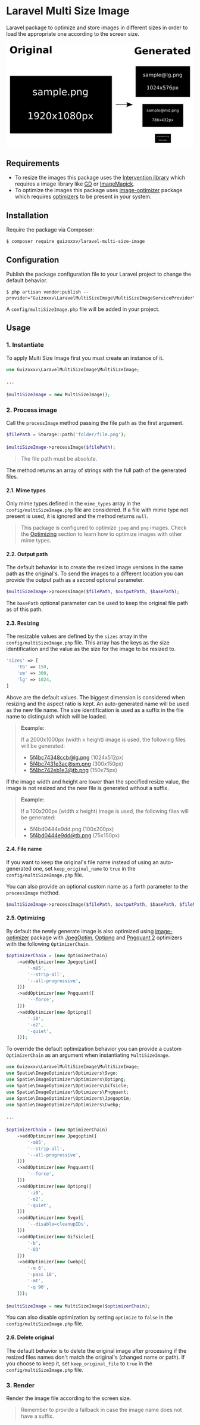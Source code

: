 # Laravel Multi Size Image

Laravel package to optimize and store images in different sizes in order to load the appropriate one according to the screen size.

![schema](schema.png)

## Requirements
* To resize the images this package uses the [Intervention library](http://image.intervention.io/) which requires a image library like [GD](https://www.php.net/manual/en/book.image.php) or [ImageMagick](https://www.php.net/manual/en/book.imagick.php).
* To optimize the images this package uses [image-optimizer](https://github.com/spatie/image-optimizer) package which requires [optimizers](https://github.com/spatie/image-optimizer#optimization-tools) to be present in your system.

## Installation
Require the package via Composer:

```
$ composer require guizoxxv/laravel-multi-size-image
```

## Configuration
Publish the package configuration file to your Laravel project to change the default behavior.

```
$ php artisan vendor:publish --provider="Guizoxxv\LaravelMultiSizeImage\MultiSizeImageServiceProvider"
```

A `config/multiSizeImage.php` file will be added in your project.

## Usage

### 1. Instantiate

To apply Multi Size Image first you must create an instance of it.

```php
use Guizoxxv\LaravelMultiSizeImage\MultiSizeImage;

...

$multiSizeImage = new MultiSizeImage();
```

### 2. Process image

Call the `processImage` method passing the file path as the first argument.

```php
$filePath = Storage::path('folder/file.png');

$multiSizeImage->processImage($filePath);
```

> The file path must be absolute.

The method returns an array of strings with the full path of the generated files.

#### 2.1. Mime types

Only mime types defined in the `mime_types` array in the `config/multiSizeImage.php` file are considered. If a file with mime type not present is used, it is ignored and the method returns `null`.

> This package is configured to optimize `jpeg` and `png` images. Check the [Optimizing](#optimizing) section to learn how to optimize images with other mime types.

#### 2.2. Output path

The default behavior is to create the resized image versions in the same path as the original's. To send the images to a different location you can provide the output path as a second optional parameter.

```php
$multiSizeImage->processImage($filePath, $outputPath, $basePath);
```

The `basePath` optional parameter can be used to keep the original file path as of this path.

#### 2.3. Resizing

The resizable values are defined by the `sizes` array in the `config/multiSizeImage.php` file. This array has the keys as the size identification and the value as the size for the image to be resized to.

```php
'sizes' => [
    'tb' => 150,
    'sm' => 300,
    'lg' => 1024,
]
```

Above are the default values. The biggest dimension is considered when resizing and the aspect ratio is kept. An auto-generated name will be used as the new file name. The size identification is used as a suffix in the file name to distinguish which will be loaded.


> **Example:**
>
> If a 2000x1000px (width x height) image is used, the following files will be generated:
> * 5f4bc74348ccb@lg.png (1024x512px)
> * 5f4bc7431e3ac@sm.png (300x150px)
> * 5f4bc742eb1e3@tb.png (150x75px)
>

If the image width and height are lower than the specified resize value, the image is not resized and the new file is generated without a suffix.

> **Example:**
>
> If a 100x200px (width x height) image is used, the following files will be generated:
> * 5f4bd0444e9dd.png (100x200px)
> * 5f4bd0444e9dd@tb.png (75x150px)

#### 2.4. File name

If you want to keep the original's file name instead of using an auto-generated one, set `keep_original_name` to `true` in the `config/multiSizeImage.php` file.

You can also provide an optional custom name as a forth parameter to the `processImage` method.

```php
$multiSizeImage->processImage($filePath, $outputPath, $basePath, $fileName);
```

#### 2.5. Optimizing

By default the newly generate image is also optimized using [image-optimizer](https://github.com/spatie/image-optimizer) package with [JpegOptim](http://freshmeat.sourceforge.net/projects/jpegoptim), [Optipng](http://optipng.sourceforge.net/) and [Pngquant 2](https://pngquant.org/) optimizers with the following `OptimizerChain`.

```php
$optimizerChain = (new OptimizerChain)
    ->addOptimizer(new Jpegoptim([
        '-m85',
        '--strip-all',
        '--all-progressive',
    ]))
    ->addOptimizer(new Pngquant([
        '--force',
    ]))
    ->addOptimizer(new Optipng([
        '-i0',
        '-o2',
        '-quiet',
    ]));
```

To override the default optimization behavior you can provide a custom `OptimizerChain` as an argument when instantiating `MultiSizeImage`.

```php
use Guizoxxv\LaravelMultiSizeImage\MultiSizeImage;
use Spatie\ImageOptimizer\Optimizers\Svgo;
use Spatie\ImageOptimizer\Optimizers\Optipng;
use Spatie\ImageOptimizer\Optimizers\Gifsicle;
use Spatie\ImageOptimizer\Optimizers\Pngquant;
use Spatie\ImageOptimizer\Optimizers\Jpegoptim;
use Spatie\ImageOptimizer\Optimizers\Cwebp;

...

$optimizerChain = (new OptimizerChain)
    ->addOptimizer(new Jpegoptim([
        '-m85',
        '--strip-all',
        '--all-progressive',
    ]))
    ->addOptimizer(new Pngquant([
        '--force',
    ]))
    ->addOptimizer(new Optipng([
        '-i0',
        '-o2',
        '-quiet',
    ]))
    ->addOptimizer(new Svgo([
        '--disable=cleanupIDs',
    ]))
    ->addOptimizer(new Gifsicle([
        '-b',
        '-O3'
    ]))
    ->addOptimizer(new Cwebp([
        '-m 6',
        '-pass 10',
        '-mt',
        '-q 90',
    ]));

$multiSizeImage = new MultiSizeImage($optimizerChain);
```

You can also disable optimization by setting `optimize` to `false` in the `config/multiSizeImage.php` file.

#### 2.6. Delete original

The default behavior is to delete the original image after processing if the resized files names don't match the original's (changed name or path). If you choose to keep it, set `keep_original_file` to `true` in the `config/multiSizeImage.php` file.

### 3. Render

Render the image file according to the screen size.

> Remember to provide a fallback in case the image name does not have a suffix.